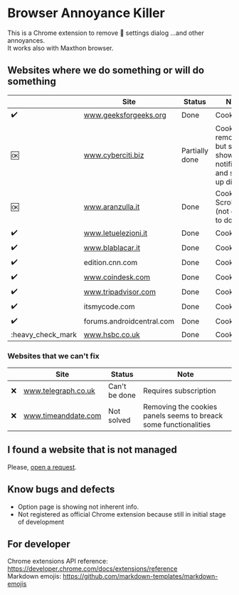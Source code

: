 # Browser Annoyance Killer

This is a Chrome extension to remove :cookie: settings dialog
...and other annoyances.  
It works also with Maxthon browser.  
  
## Websites where we do something or will do something

|                    | Site                      | Status         | Note                                                               |
| ------------------ | ------------------------- | -------------- | ------------------------------------------------------------------ |
| :heavy_check_mark: | www.geeksforgeeks.org     | Done           | Cookies                                                            |
| :ok:               | www.cyberciti.biz         | Partially done | Cookies removed but still shows up notification and sign-up dialog |
| :ok:               | www.aranzulla.it          | Done           | Cookies, Scrolling (not easy to do)                                |
| :heavy_check_mark: | www.letuelezioni.it       | Done           | Cookies                                                            |
| :heavy_check_mark: | www.blablacar.it          | Done           | Cookies                                                            |
| :heavy_check_mark: | edition.cnn.com           | Done           | Cookies                                                            |
| :heavy_check_mark: | www.coindesk.com          | Done           | Cookies                                                            |
| :heavy_check_mark: | www.tripadvisor.com       | Done           | Cookies                                                            |
| :heavy_check_mark: | itsmycode.com             | Done           | Cookies                                                            |
| :heavy_check_mark: | forums.androidcentral.com | Done           | Cookies                                                            |
| :heavy_check_mark  | www.hsbc.co.uk            | Done           | Cookies                                                            |

### Websites that we can't fix

|     | Site                | Status        | Note                                                             |
| --- | ------------------- | ------------- | ---------------------------------------------------------------- |
| :x: | www.telegraph.co.uk | Can't be done | Requires subscription                                            |
| :x: | www.timeanddate.com | Not solved    | Removing the cookies panels seems to breack some functionalities |

## I found a website that is not managed

Please, [open a request](https://github.com/alex-piccione/chrome-extension.no-cookies/issues/new?title=Suggest%20of%20website%20to%20manage&body=Hi,%20I%27d%20like%20that%20this%20extension%20manage%20this%20website:%20...%20Thank%20you.).

## Know bugs and defects

- Option page is showing not inherent info.
- Not registered as official Chrome extension because still in initial stage of development

## For developer

Chrome extensions API reference: https://developer.chrome.com/docs/extensions/reference  
Markdown emojis: https://github.com/markdown-templates/markdown-emojis
